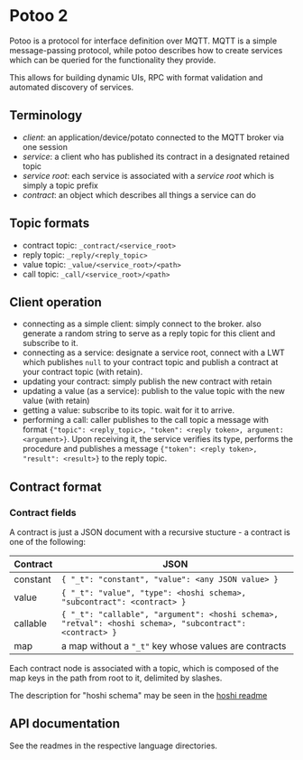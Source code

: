 # Potoo 2

Potoo is a protocol for interface definition over MQTT. MQTT is a simple
message-passing protocol, while potoo describes how to create services which
can be queried for the functionality they provide.

This allows for building dynamic UIs, RPC with format validation and
automated discovery of services.

## Terminology

- *client*: an application/device/potato connected to the MQTT broker via one session
- *service*: a client who has published its contract in a designated retained topic
- *service root*: each service is associated with a *service root* which is simply a topic prefix
- *contract*: an object which describes all things a service can do

## Topic formats
- contract topic: `_contract/<service_root>`
- reply topic: `_reply/<reply_topic>`
- value topic: `_value/<service_root>/<path>`
- call topic: `_call/<service_root>/<path>`

## Client operation

- connecting as a simple client: simply connect to the broker. also generate a
  random string to serve as a reply topic for this client and subscribe
  to it.
- connecting as a service: designate a service root, connect with a
  LWT which publishes `null` to your contract topic and publish a contract
  at your contract topic (with retain).
- updating your contract: simply publish the new contract with retain
- updating a value (as a service): publish to the value topic with the new
  value (with retain)
- getting a value: subscribe to its topic. wait for it to arrive.
- performing a call: caller publishes to the call topic a message with
  format `{"topic": <reply_topic>, "token": <reply token>, argument: <argument>}`.
  Upon receiving it, the service verifies its type, performs the procedure
  and publishes a message `{"token": <reply token>, "result": <result>}` to the
  reply topic.

## Contract format

### Contract fields
A contract is just a JSON document with a recursive stucture - a contract is one
of the following:

| Contract           | JSON                              |
| ------------------ | --------------------------------- |
| constant           | `{ "_t": "constant", "value": <any JSON value> }` |
| value              | `{ "_t": "value", "type": <hoshi schema>, "subcontract": <contract> }` |
| callable           | `{ "_t": "callable", "argument": <hoshi schema>, "retval": <hoshi schema>, "subcontract": <contract> }` |
| map                | a map without a `"_t"` key whose values are contracts |

Each contract node is associated with a topic, which is composed of the map
keys in the path from root to it, delimited by slashes.

The description for "hoshi schema" may be seen in the
[hoshi readme](https://github.com/dexterlb/hoshi)

## API documentation

See the readmes in the respective language directories.
